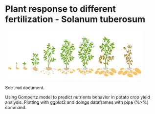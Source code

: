 # Plant response to different fertilization - Solanum tuberosum

<img src="https://github.com/davidalejoagudelo/Data_science/blob/main/papa_ciclo.jpg?raw=true">

See .md document.
 
Using Gompertz model to predict nutrients behavior in potato crop yield analysis. Plotting with ggplot2 and doings dataframes with pipe (%>%) command.
